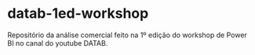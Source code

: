 # datab-1ed-workshop
Repositório da análise comercial feito na 1º edição do workshop de Power BI no canal do youtube DATAB.
